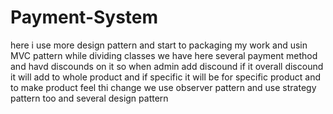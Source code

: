 # Payment-System
here i use more design pattern and start to packaging my work and usin MVC pattern while dividing classes 
we have here several payment method and havd discounds on it so when admin add discound if it overall discound 
it will add to whole product and if specific it will be for specific product and to make product feel thi change we use observer pattern and 
use strategy pattern too and several design pattern 
